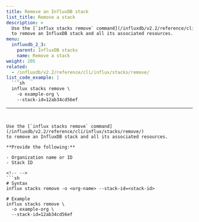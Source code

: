 ```yaml
---
title: Remove an InfluxDB stack
list_title: Remove a stack
description: >
  Use the [`influx stacks remove` command](/influxdb/v2.2/reference/cli/influx/stacks/remove/)
  to remove an InfluxDB stack and all its associated resources.
menu:
  influxdb_2_3:
    parent: InfluxDB stacks
    name: Remove a stack
weight: 205
related:
  - /influxdb/v2.2/reference/cli/influx/stacks/remove/
list_code_example: |
  ```sh
  influx stacks remove \
    -o example-org \
    --stack-id=12ab34cd56ef
  ```
---
```


Use the [`influx stacks remove` command](/influxdb/v2.2/reference/cli/influx/stacks/remove/)
to remove an InfluxDB stack and all its associated resources.

**Provide the following:**

- Organization name or ID
- Stack ID

<!-- -->
```sh
# Syntax
influx stacks remove -o <org-name> --stack-id=<stack-id>

# Example
influx stacks remove \
  -o example-org \
  --stack-id=12ab34cd56ef
```
